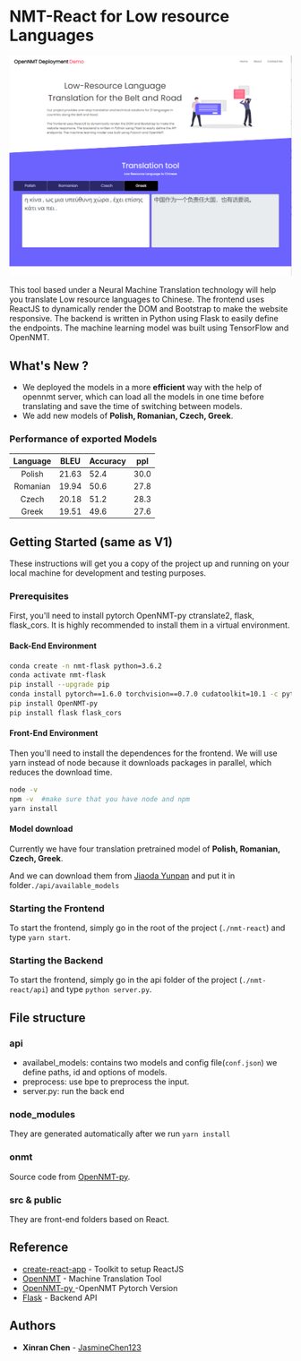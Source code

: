 # NMT-React for Low resource Languages


![Screen Preview](./preview.png)


This tool based under a Neural Machine Translation technology will help you translate Low resource languages to Chinese. The frontend uses ReactJS to dynamically render the DOM and Bootstrap to make the website responsive. The backend is written in Python using Flask to easily define the endpoints. The machine learning model was built using TensorFlow and OpenNMT.
## What's **New** ?
* We deployed the models in a more **efficient** way with the help of opennmt server, which can load all the models in one time before translating and save the time of switching between models.
* We add new models of **Polish, Romanian, Czech, Greek**.

### Performance of exported Models
| Language |  BLEU | Accuracy | ppl  |
|:--------:|:-----:| -------- | -----|
| Polish   | 21.63 |   52.4   | 30.0 |
| Romanian | 19.94 |   50.6   | 27.8 |
| Czech    | 20.18 |   51.2   | 28.3 |
| Greek    | 19.51 |   49.6   | 27.6 |


## Getting Started (same as V1)

These instructions will get you a copy of the project up and running on your local machine for development and testing purposes.

### Prerequisites

First, you'll need to install pytorch OpenNMT-py ctranslate2, flask, flask_cors. It is highly recommended to install them in a virtual environment.

#### Back-End Environment
```Bash
conda create -n nmt-flask python=3.6.2
conda activate nmt-flask
pip install --upgrade pip
conda install pytorch==1.6.0 torchvision==0.7.0 cudatoolkit=10.1 -c pytorch
pip install OpenNMT-py
pip install flask flask_cors 
```

#### Front-End Environment
Then you'll need to install the dependences for the frontend. We will use yarn instead of node because it downloads packages in parallel, which reduces the download time. 

```Bash
node -v
npm -v  #make sure that you have node and npm 
yarn install
```
#### Model download

Currently we have four translation pretrained model of **Polish, Romanian, Czech, Greek**.

And we can download them from  [Jiaoda Yunpan](https://jbox.sjtu.edu.cn/l/X15KZg) and put it in folder`./api/available_models`

### Starting the Frontend

To start the frontend, simply go in the root of the project (`./nmt-react`) and type  `yarn start`.

### Starting the Backend

To start the frontend, simply go in the api folder of the project (`./nmt-react/api`) and type  `python server.py`.


## File structure 
### api 
* availabel_models: contains two models and config file(`conf.json`) we define paths, id and options of models.
* preprocess: use bpe to preprocess the input.
* server.py: run the back end

### node_modules
They are generated automatically after we run `yarn install`

### onmt
Source code from [OpenNMT-py](https://github.com/OpenNMT/OpenNMT-py).

### src & public

They are front-end folders based on React.

## Reference

* [create-react-app](https://github.com/facebook/create-react-app) - Toolkit to setup ReactJS
* [OpenNMT](https://opennmt.net/) - Machine Translation Tool
* [OpenNMT-py ](https://github.com/OpenNMT/OpenNMT-py) -OpenNMT Pytorch Version
* [Flask](https://github.com/pallets/flask) - Backend API

## Authors

* **Xinran Chen** - [JasmineChen123](https://github.com/JasmineChen123)



